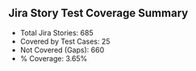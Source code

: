 ## Jira Story Test Coverage Summary

- Total Jira Stories: 685
- Covered by Test Cases: 25
- Not Covered (Gaps): 660
- % Coverage: 3.65%
